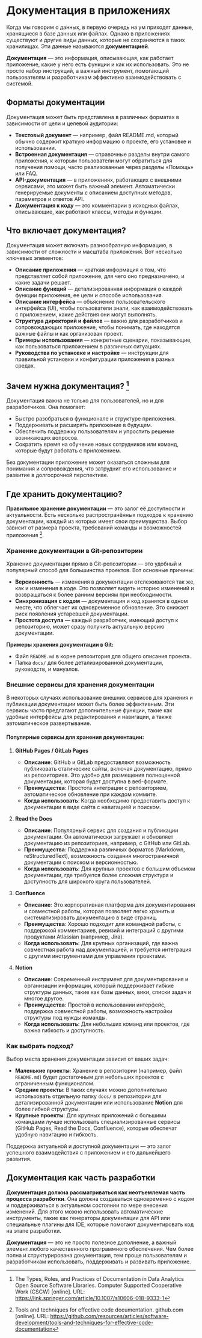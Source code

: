 # Документация в приложениях

Когда мы говорим о данных, в первую очередь на ум приходят данные, хранящиеся в базе данных или файлах. Однако в приложениях существуют и другие виды данных, которые не сохраняются в таких хранилищах. Эти данные называются **документацией**.

**Документация** — это информация, описывающая, как работает приложение, какие у него есть функции и как их использовать. Это не просто набор инструкций, а важный инструмент, помогающий пользователям и разработчикам эффективно взаимодействовать с системой.

## Форматы документации

Документация может быть представлена в различных форматах в зависимости от цели и целевой аудитории:
- **Текстовый документ** — например, файл README.md, который обычно содержит краткую информацию о проекте, его установке и использовании.
- **Встроенная документация** — справочные разделы внутри самого приложения, к которым пользователи могут обратиться для получения помощи, часто реализованные через разделы «Помощь» или FAQ.
- **API-документация** — в приложениях, работающих с внешними сервисами, это может быть важный элемент. Автоматически генерируемые документы с описанием доступных методов, параметров и ответов API.
- **Документация к коду** — это комментарии в исходных файлах, описывающие, как работают классы, методы и функции.

## Что включает документация?

Документация может включать разнообразную информацию, в зависимости от сложности и масштаба приложения. Вот несколько ключевых элементов:
- **Описание приложения** — краткая информация о том, что представляет собой приложение, для чего оно предназначено, и какие задачи решает.
- **Описание функций** — детализированная информация о каждой функции приложения, ее цели и способе использования.
- **Описание интерфейса** — объяснение пользовательского интерфейса (UI), чтобы пользователи знали, как взаимодействовать с приложением, какие действия они могут выполнять.
- **Структура директорий и файлов** — важно для разработчиков и сопровождающих приложение, чтобы понимать, где находятся важные файлы и как организован проект.
- **Примеры использования** — конкретные сценарии, показывающие, как пользоваться приложением в различных ситуациях.
- **Руководства по установке и настройке** — инструкции для правильной установки и конфигурации приложения в разных средах.

## Зачем нужна документация? [^2]

Документация важна не только для пользователей, но и для разработчиков. Она помогает:
- Быстро разобраться в функционале и структуре приложения.
- Поддерживать и расширять приложение в будущем.
- Обеспечить поддержку пользователям и упростить решение возникающих вопросов.
- Сократить время на обучение новых сотрудников или команд, которые будут работать с приложением.

Без документации приложение может оказаться сложным для понимания и сопровождения, что затруднит его использование и развитие в долгосрочной перспективе.

## Где хранить документацию?

**Правильное хранение документации** — это залог её доступности и актуальности. Есть несколько распространённых подходов к хранению документации, каждый из которых имеет свои преимущества. Выбор зависит от размера проекта, требований команды и возможностей приложения [^1].

### Хранение документации в Git-репозитории

Хранение документации прямо в Git-репозитории — это удобный и популярный способ для большинства проектов. Вот основные причины:

- **Версионность** — изменения в документации отслеживаются так же, как и изменения в коде. Это позволяет видеть историю изменений и возвращаться к более ранним версиям при необходимости.
- **Синхронизация с кодом** — документация и код хранятся в одном месте, что облегчает их одновременное обновление. Это снижает риск появления устаревшей документации.
- **Простота доступа** — каждый разработчик, имеющий доступ к репозиторию, может сразу получить актуальную версию документации.

**Примеры хранения документации в Git:**
- Файл `README.md` в корне репозитория для общего описания проекта.
- Папка `docs/` для более детализированной документации, руководств, и мануалов.

### Внешние сервисы для хранения документации

В некоторых случаях использование внешних сервисов для хранения и публикации документации может быть более эффективным. Эти сервисы часто предлагают дополнительные функции, такие как удобные интерфейсы для редактирования и навигации, а также автоматическое развертывание.

#### Популярные сервисы для хранения документации:

1. **GitHub Pages / GitLab Pages**
   - **Описание**: GitHub и GitLab предоставляют возможность публиковать статические сайты, включая документацию, прямо из репозиториев. Это удобно для размещения полноценной документации, которая будет доступна в веб-формате.
   - **Преимущества**: Простота интеграции с репозиторием, автоматическое обновление при каждом коммите.
   - **Когда использовать**: Когда необходимо предоставить доступ к документации в виде сайта с навигацией и поиском.

2. **Read the Docs**
   - **Описание**: Популярный сервис для создания и публикации документации. Он автоматически загружает и обновляет документацию из репозиториев, например, с GitHub или GitLab.
   - **Преимущества**: Поддержка различных форматов (Markdown, reStructuredText), возможность создания многостраничной документации с поиском и версионностью.
   - **Когда использовать**: Для крупных проектов с большим объемом документации, где требуется более сложная структура и доступность для широкого круга пользователей.

3. **Confluence**
   - **Описание**: Это корпоративная платформа для документирования и совместной работы, которая позволяет легко хранить и систематизировать документацию в виде страниц.
   - **Преимущества**: Хорошо подходит для командной работы, с поддержкой комментариев, ревизий и интеграций с другими продуктами Atlassian (например, Jira).
   - **Когда использовать**: Для крупных организаций, где важна совместная работа над документацией, и требуется интеграция с другими инструментами для управления проектами.

4. **Notion**
   - **Описание**: Современный инструмент для документирования и организации информации, который поддерживает гибкие структуры данных, такие как базы данных, вики, списки задач и многое другое.
   - **Преимущества**: Простой в использовании интерфейс, поддержка совместной работы, возможность настройки структуры под нужды команды.
   - **Когда использовать**: Для небольших команд или проектов, где важна гибкость и доступность.

### Как выбрать подход?

Выбор места хранения документации зависит от ваших задач:

- **Маленькие проекты**: Хранение в репозитории (например, файл `README.md`) будет достаточным для небольших проектов с ограниченным функционалом.
- **Средние проекты**: В таких случаях можно дополнительно использовать отдельную папку `docs/` в репозитории для детализированной документации или использование **Notion** для более гибкой структуры.
- **Крупные проекты**: Для крупных приложений с большими командами лучше использовать специализированные сервисы (GitHub Pages, Read the Docs, Confluence), которые обеспечат удобную навигацию и гибкость.

Поддержка актуальной и доступной документации — это залог успешного взаимодействия с приложением и его дальнейшего развития.

## Документация как часть разработки

**Документация должна рассматриваться как неотъемлемая часть процесса разработки**. Она должна создаваться одновременно с кодом и поддерживаться в актуальном состоянии по мере внесения изменений. Для этого можно использовать автоматические инструменты, такие как генераторы документации для API или специальные плагины для IDE, которые помогают документировать код на этапе разработки.

**Документация** — это не просто полезное дополнение, а важный элемент любого качественного программного обеспечения. Чем более полна и структурирована документация, тем проще пользователям и разработчикам использовать, поддерживать и развивать приложение.

[^1]: Tools and techniques for effective code documentation. github.com [online]. URL: https://github.com/resources/articles/software-development/tools-and-techniques-for-effective-code-documentation

[^2]: The Types, Roles, and Practices of Documentation in Data Analytics Open Source Software Libraries. Computer Supported Cooperative Work (CSCW) [online]. URL: https://link.springer.com/article/10.1007/s10606-018-9333-1